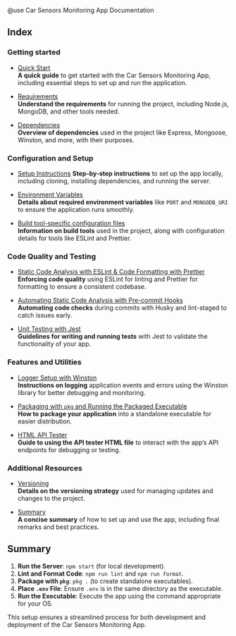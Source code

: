 @use Car Sensors Monitoring App Documentation

Index
---

### Getting started

- [Quick Start](supplementary_docs/Quick_Start.md)  
  **A quick guide** to get started with the Car Sensors Monitoring App, including essential steps to set up and run the application.

- [Requirements](supplementary_docs/Requirements.md)  
  **Understand the requirements** for running the project, including Node.js, MongoDB, and other tools needed.

- [Dependencies](supplementary_docs/Dependencies.md)  
  **Overview of dependencies** used in the project like Express, Mongoose, Winston, and more, with their purposes.

### Configuration and Setup

- [Setup Instructions](supplementary_docs/Setup_instructions.md) 
  **Step-by-step instructions** to set up the app locally, including cloning, installing dependencies, and running the server.

- [Environment Variables](supplementary_docs/Environment_variables.md)  
  **Details about required environment variables** like `PORT` and `MONGODB_URI` to ensure the application runs smoothly.

- [Build tool-specific configuration files](supplementary_docs/BUILD_CONFIGURATION.md)  
  **Information on build tools** used in the project, along with configuration details for tools like ESLint and Prettier.

### Code Quality and Testing

- [Static Code Analysis with ESLint & Code Formatting with Prettier](supplementary_docs/CODE_ANALYSIS_AND_FORMATTING.md)  
  **Enforcing code quality** using ESLint for linting and Prettier for formatting to ensure a consistent codebase.

- [Automating Static Code Analysis with Pre-commit Hooks](supplementary_docs/PRE_COMMIT_HOOKS.md)  
  **Automating code checks** during commits with Husky and lint-staged to catch issues early.

- [Unit Testing with Jest](supplementary_docs/UNIT_TESTING.md)  
  **Guidelines for writing and running tests** with Jest to validate the functionality of your app.

### Features and Utilities

- [Logger Setup with Winston](supplementary_docs/LOGGER_SETUP.md)  
  **Instructions on logging** application events and errors using the Winston library for better debugging and monitoring.

- [Packaging with `pkg` and Running the Packaged Executable](supplementary_docs/packaging-with-pkg.md)  
  **How to package your application** into a standalone executable for easier distribution.

- [HTML API Tester](supplementary_docs/HTML_ARI_TESTER.md)  
  **Guide to using the API tester HTML file** to interact with the app’s API endpoints for debugging or testing.

### Additional Resources

- [Versioning](supplementary_docs/VERSIONING_GUIDE.md)  
  **Details on the versioning strategy** used for managing updates and changes to the project.

- [Summary](#summary)  
  **A concise summary** of how to set up and use the app, including final remarks and best practices.


## Summary

1. **Run the Server**: `npm start` (for local development).
2. **Lint and Format Code**: `npm run lint` and `npm run format`.
3. **Package with `pkg`**: `pkg .` (to create standalone executables).
4. **Place `.env` File**: Ensure `.env` is in the same directory as the executable.
5. **Run the Executable**: Execute the app using the command appropriate for your OS.

This setup ensures a streamlined process for both development and deployment of the Car Sensors Monitoring App.